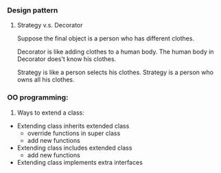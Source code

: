 ### Design pattern 
1. Strategy v.s. Decorator  

	Suppose the final object is a person who has different clothes.  

	Decorator is like adding clothes to a human body. The human body in Decorator does't know his clothes.  

	Strategy is like a person selects his clothes. Strategy is a person who owns all his clothes. 


### OO programming:  
1. Ways to extend a class: 

- Extending class inherits extended class  
  - override functions in super class  
  - add new functions  
- Extending class includes extended class  
  - add new functions
- Extending class implements extra interfaces
  



